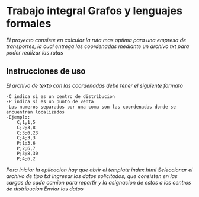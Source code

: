 # Trabajo integral Grafos y lenguajes formales

_El proyecto consiste en calcular la ruta mas optima para una empresa de transportes, la cual entrega las coordenadas mediante un archivo txt para poder realizar las rutas_

  
## Instrucciones de uso
_El archivo de texto con las coordenadas debe tener el siguiente formato_
```
-C indica si es un centro de distribucion
-P indica si es un punto de venta
-Los numeros separados por una coma son las coordenadas donde se encuentran localizados
-Ejemplo:
    C;1;1,5
    C;2;3,8
    C;3;6,23
    C;4;3,3
    P;1;3,6
    P;2;6,7
    P;3;8,30
    P;4;6,2
```
_Para iniciar la aplicacion hay que abrir el template index.html_
_Seleccionar el archivo de tipo txt_
_Ingresar los datos solicitados, que consisten en las cargas de cada camion para repartir y la asignacion de estos a los centros de distribucion_
_Enviar los datos_
